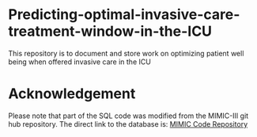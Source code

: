 # Predicting-optimal-invasive-care-treatment-window-in-the-ICU
This repository is to document and store work on optimizing patient well being when offered invasive care in the ICU

# Acknowledgement

Please note that part of the SQL code was modified from the MIMIC-III git hub repository. The direct link to the database is: [MIMIC Code Repository](https://github.com/MIT-LCP/mimic-code)

